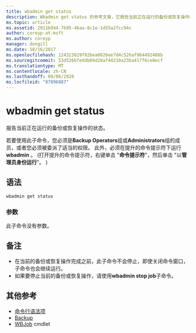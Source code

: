 ```yaml
---
title: wbadmin get status
description: Wbadmin get status 的参考文章，它报告当前正在运行的备份或恢复操作的状态。
ms.topic: article
ms.assetid: 2911b944-7b95-46aa-8c1e-1d55a2fcc94c
author: coreyp-at-msft
ms.author: coreyp
manager: dongill
ms.date: 10/16/2017
ms.openlocfilehash: 124323829f82bea0826ee7d4c526af964492488b
ms.sourcegitcommit: 53d526bfeddb89d28af44210a23ba417f6ce0ecf
ms.translationtype: MT
ms.contentlocale: zh-CN
ms.lasthandoff: 08/06/2020
ms.locfileid: "87896887"
---
```

# <a name="wbadmin-get-status"></a>wbadmin get status



报告当前正在运行的备份或恢复操作的状态。

若要使用此子命令，您必须是**Backup Operators**组或**Administrators**组的成员，或者您必须被委派了适当的权限。 此外，必须在提升的命令提示符下运行**wbadmin** 。  (打开提升的命令提示符，右键单击 "**命令提示符**"，然后单击 "以**管理员身份运行**"。 ) 

## <a name="syntax"></a>语法

```
wbadmin get status
```

### <a name="parameters"></a>参数

此子命令没有参数。

## <a name="remarks"></a>备注

-   在当前的备份或恢复操作完成之前，此子命令不会停止，即使关闭命令窗口，子命令也会继续运行。
-   如果要停止当前的备份或恢复操作，请使用**wbadmin stop job**子命令。

## <a name="additional-references"></a>其他参考

- [命令行语法项](command-line-syntax-key.md)
-   [Backup](wbadmin.md)
-   [WBJob](/powershell/module/windowserverbackup/?view=winserver2012r2-ps) cmdlet

